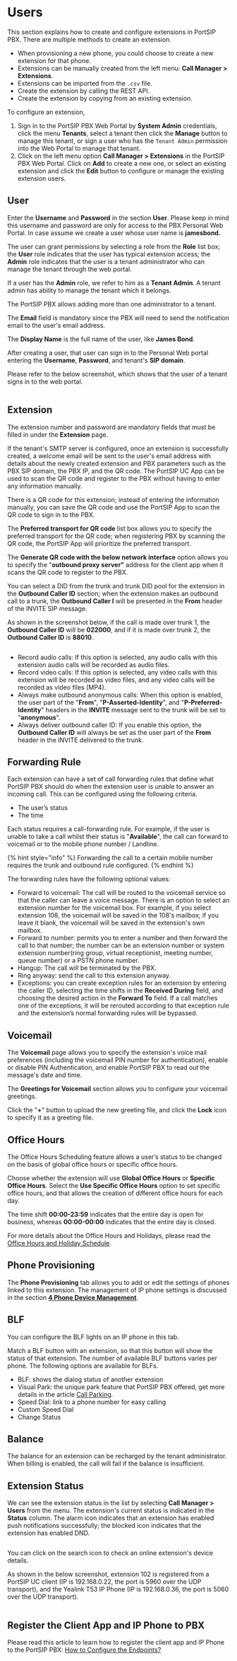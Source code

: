 # Users

This section explains how to create and configure extensions in PortSIP PBX. There are multiple methods to create an extension.

* When provisioning a new phone, you could choose to create a new extension for that phone.
* Extensions can be manually created from the left menu: **Call Manager > Extensions**.
* Extensions can be imported from the `.csv` file.
* Create the extension by calling the REST API.
* Create the extension by copying from an existing extension.

To configure an extension,

1. Sign in to the PortSIP PBX Web Portal by **System Admin** credentials, click the menu **Tenants**, select a tenant then click the **Manage** button to manage this tenant, or sign a user who has the `Tenant Admin` permission into the Web Portal to manage that tenant.&#x20;
2. Click on the left menu option **Call Manager > Extensions** in the PortSIP PBX Web Portal. Click on **Add** to create a new one, or select an existing extension and click the **Edit** button to configure or manage the existing extension users.

## User

Enter the **Username** and **Password** in the section **User**. Please keep in mind this username and password are only for access to the PBX Personal Web Portal. In case assume we create a user whose user name is **jamesbond.**

The user can grant permissions by selecting a role from the **Role** list box; the **User** role indicates that the user has typical extension access; the **Admin** role indicates that the user is a tenant administrator who can manage the tenant through the web portal.

If a user has the **Admin** role, we refer to him as a **Tenant Admin**. A tenant admin has ability to manage the tenant which it belongs.

The PortSIP PBX allows adding more than one administrator to a tenant.

The **Email** field is mandatory since the PBX will need to send the notification email to the user's email address.

The **Display Name** is the full name of the user, like **James Bond**.

After creating a user, that user can sign in to the Personal Web portal entering the **Username**, **Password**, and tenant's **SIP domain**.

Please refer to the below screenshot, which shows that the user of a tenant signs in to the web portal.

<figure><img src="../../.gitbook/assets/user_login.png" alt=""><figcaption></figcaption></figure>

## Extension

The extension number and password are mandatory fields that must be filled in under the **Extension** page.

If the tenant's SMTP server is configured, once an extension is successfully created, a welcome email will be sent to the user's email address with details about the newly created extension and PBX parameters such as the PBX SIP domain, the PBX IP, and the QR code. The PortSIP UC App can be used to scan the QR code and register to the PBX without having to enter any information manually.

There is a QR code for this extension; instead of entering the information manually, you can save the QR code and use the PortSIP App to scan the QR code to sign in to the PBX.

The **Preferred transport for QR code** list box allows you to specify the preferred transport for the QR code; when registering PBX by scanning the QR code, the PortSIP App will prioritize the preferred transport.

The **Generate QR code with the below network interface** option allows you to specify the "**outbound proxy server"** address for the client app when it scans the QR code to register to the PBX.

You can select a DID from the trunk and trunk DID pool for the extension in the **Outbound Caller ID** section; when the extension makes an outbound call to a trunk, the **Outbound Caller I** will be presented in the **From** header of the INVITE SIP message.

As shown in the screenshot below, if the call is made over trunk 1, the **Outbound Caller ID** will be **022000**, and if it is made over trunk 2, the **Outbound Caller ID** is **88010**.

<figure><img src="../../.gitbook/assets/extension_cli.png" alt=""><figcaption></figcaption></figure>

* Record audio calls: If this option is selected, any audio calls with this extension audio calls will be recorded as audio files.
* Record video calls: If this option is selected, any video calls with this extension will be recorded as video files, and any video calls will be recorded as video files (MP4).
* Always make outbound anonymous calls: When this option is enabled, the user part of the "**From**", "**P-Asserted-Identity**", and "**P-Preferred-Identity**" headers in the **INVITE** message sent to the trunk will be set to "**anonymous**".
* Always deliver outbound caller ID: If you enable this option, the **Outbound Caller ID** will always be set as the user part of the **From** header in the INVITE delivered to the trunk.

## Forwarding Rule

Each extension can have a set of call forwarding rules that define what PortSIP PBX should do when the extension user is unable to answer an incoming call. This can be configured using the following criteria.

* The user’s status
* The time

Each status requires a call-forwarding rule. For example, if the user is unable to take a call whilst their status is "**Available**", the call can forward to voicemail or to the mobile phone number / Landline.

{% hint style="info" %}
Forwarding the call to a certain mobile number requires the trunk and outbound rule configured.
{% endhint %}

The forwarding rules have the following optional values:

* Forward to voicemail: The call will be routed to the voicemail service so that the caller can leave a voice message. There is an option to select an extension number for the voicemail box. For example, if you select extension 108, the voicemail will be saved in the 108's mailbox; if you leave it blank, the voicemail will be saved in the extension's own mailbox.
* Forward to number: permits you to enter a number and then forward the call to that number; the number can be an extension number or system extension number(ring group, virtual receptionist, meeting number, queue number) or a PSTN phone number.
* Hangup: The call will be terminated by the PBX.
* Ring anyway: send the call to this extension anyway.
* Exceptions: you can create exception rules for an extension by entering the caller ID, selecting the time shifts in the **Received During** field, and choosing the desired action in the **Forward To** field. If a call matches one of the exceptions, it will be rerouted according to that exception rule and the extension’s normal forwarding rules will be bypassed.

## Voicemail

The **Voicemail** page allows you to specify the extension's voice mail preferences (including the voicemail PIN number for authentication), enable or disable PIN Authentication, and enable PortSIP PBX to read out the message's date and time.

The **Greetings for Voicemail** section allows you to configure your voicemail greetings.

Click the "**+**" button to upload the new greeting file, and click the **Lock** icon to specify it as a greeting file.

## Office Hours

The Office Hours Scheduling feature allows a user’s status to be changed on the basis of global office hours or specific office hours.

Choose whether the extension will use **Global Office Hours** or **Specific Office Hours**. Select the **Use Specific Office Hours** option to set specific office hours, and that allows the creation of different office hours for each day.

The time shift **00:00-23:59** indicates that the entire day is open for business, whereas **00:00-00:00** indicates that the entire day is closed.

For more details about the Office Hours and Holidays, please read the [Office Hours and Holiday Schedule](../office-hours-and-holiday-schedule/).

## Phone Provisioning

The **Phone Provisioning** tab allows you to add or edit the settings of phones linked to this extension. The management of IP phone settings is discussed in the section [**4 Phone Device Management**](../4-phone-device-management/).

## BLF

You can configure the BLF lights on an IP phone in this tab.

Match a BLF button with an extension, so that this button will show the status of that extension. The number of available BLF buttons varies per phone. The following options are available for BLFs.

* BLF: shows the dialog status of another extension
* Visual Park: the unique park feature that PortSIP PBX offered, get more details in the article [Call Parking](../14-call-parking/).
* Speed Dial: link to a phone number for easy calling
* Custom Speed Dial
* Change Status

## Balance

The balance for an extension can be recharged by the tenant administrator. When billing is enabled, the call will fail if the balance is insufficient.

## Extension Status

We can see the extension status in the list by selecting **Call Manager > Users** from the menu. The extension's current status is indicated in the **Status** column. The alarm icon indicates that an extension has enabled push notifications successfully; the blocked icon indicates that the extension has enabled DND.

<figure><img src="../../.gitbook/assets/extension_status_1.png" alt=""><figcaption></figcaption></figure>

You can click on the search icon to check an online extension's device details.

As shown in the below screenshot, extension 102 is registered from a PortSIP UC client (IP is 192.168.0.22, the port is 5960 over the UDP transport), and the Yealink T53 IP Phone (IP is 192.168.0.36, the port is 5060 over the UDP transport).

<figure><img src="../../.gitbook/assets/extension_status_2.png" alt=""><figcaption></figcaption></figure>

## Register the Client App and IP Phone to PBX

Please read this article to learn how to register the client app and IP Phone to the PortSIP PBX: [How to Configure the Endpoints?](how-to-configure-the-endpoints.md)

